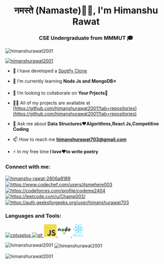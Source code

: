<h1 align="center">नमस्ते (Namaste)🙏🏻, I'm Himanshu Rawat</h1>
<h3 align="center">CSE Undergraduate from MMMUT 🎓</h3>

<p align="left"> <img src="https://komarev.com/ghpvc/?username=himanshurawat2001&label=Profile%20views&color=0e75b6&style=flat" alt="himanshurawat2001" /> </p>

<p align="left"> <a href="https://github.com/ryo-ma/github-profile-trophy"><img src="https://github-profile-trophy.vercel.app/?username=himanshurawat2001" alt="himanshurawat2001" /></a> </p>

- 🔭 I have developed a [Spotify Clone](https://github.com/himanshurawat2001/Spotify-Clone)

- 🌱 I’m currently learning **Node Js and MongoDB⭐**

- 👯 I’m looking to collaborate on **Your Prjects🧨**

- 👨‍💻 All of my projects are available at [https://github.com/himanshurawat2001?tab=repositories](https://github.com/himanshurawat2001?tab=repositories)

- 💬 Ask me about **Data Structures❤️Algorithms,React Js,Competitive Coding**

- 📫 How to reach me **himanshurawat703@gmail.com**

- ⚡ In my free time **I love❤️to write poetry**

<h3 align="left">Connect with me:</h3>
<p align="left">
<a href="https://linkedin.com/in/himanshu-rawat-2806a8189" target="blank"><img align="center" src="https://raw.githubusercontent.com/rahuldkjain/github-profile-readme-generator/master/src/images/icons/Social/linked-in-alt.svg" alt="himanshu-rawat-2806a8189" height="30" width="40" /></a>
<a href="https://www.codechef.com/users/https://www.codechef.com/users/itsmehere003" target="blank"><img align="center" src="https://cdn.jsdelivr.net/npm/simple-icons@3.1.0/icons/codechef.svg" alt="https://www.codechef.com/users/itsmehere003" height="30" width="40" /></a>
<a href="https://codeforces.com/profile/https://codeforces.com/profile/codeme2404" target="blank"><img align="center" src="https://raw.githubusercontent.com/rahuldkjain/github-profile-readme-generator/master/src/images/icons/Social/codeforces.svg" alt="https://codeforces.com/profile/codeme2404" height="30" width="40" /></a>
<a href="https://leetcode.com/u/Champ003/" target="blank"><img align="center" src="https://raw.githubusercontent.com/rahuldkjain/github-profile-readme-generator/master/src/images/icons/Social/leet-code.svg" alt="https://leetcode.com/u/Champ003/" height="30" width="40" /></a>
<a href="https://auth.geeksforgeeks.org/user/https://auth.geeksforgeeks.org/user/himanshurawat703" target="blank"><img align="center" src="https://raw.githubusercontent.com/rahuldkjain/github-profile-readme-generator/master/src/images/icons/Social/geeks-for-geeks.svg" alt="https://auth.geeksforgeeks.org/user/himanshurawat703" height="30" width="40" /></a>
</p>

<h3 align="left">Languages and Tools:</h3>
<p align="left"> <a href="https://www.w3schools.com/cpp/" target="_blank" rel="noreferrer"> <img src="[https://raw.githubusercontent.com/devicons/devicon/master/icons/cplusplus/cplusplus-original.svg](https://apprecs.org/gp/images/app-icons/300/e6/com.amitb.edu.jpg)" alt="cplusplus" width="40" height="40"/> </a> <a href="https://git-scm.com/" target="_blank" rel="noreferrer"> <img src="https://www.vectorlogo.zone/logos/git-scm/git-scm-icon.svg" alt="git" width="40" height="40"/> </a> <a href="https://developer.mozilla.org/en-US/docs/Web/JavaScript" target="_blank" rel="noreferrer"> <img src="https://raw.githubusercontent.com/devicons/devicon/master/icons/javascript/javascript-original.svg" alt="javascript" width="40" height="40"/> </a> <a href="https://nodejs.org" target="_blank" rel="noreferrer"> <img src="https://raw.githubusercontent.com/devicons/devicon/master/icons/nodejs/nodejs-original-wordmark.svg" alt="nodejs" width="40" height="40"/> </a> <a href="https://reactjs.org/" target="_blank" rel="noreferrer"> <img src="https://raw.githubusercontent.com/devicons/devicon/master/icons/react/react-original-wordmark.svg" alt="react" width="40" height="40"/> </a> </p>

<p><img align="left" src="https://github-readme-stats.vercel.app/api/top-langs?username=himanshurawat2001&show_icons=true&locale=en&layout=compact" alt="himanshurawat2001" /></p>

<p>&nbsp;<img align="center" src="https://github-readme-stats.vercel.app/api?username=himanshurawat2001&show_icons=true&locale=en" alt="himanshurawat2001" /></p>

<p><img align="center" src="https://github-readme-streak-stats.herokuapp.com/?user=himanshurawat2001&" alt="himanshurawat2001" /></p>
